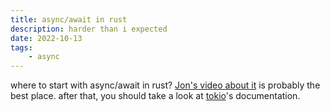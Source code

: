 ```yaml
---
title: async/await in rust
description: harder than i expected
date: 2022-10-13
tags:
    - async
---
```


where to start with async/await in rust? [Jon's video about it](https://youtube.com/watch?v=ThjvMReOXYM) is probably the best place. after that, you should take a look at [tokio](https://tokio.rs)'s documentation.